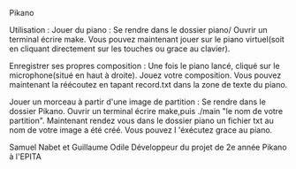 Pikano

Utilisation :
  Jouer du piano :
    Se rendre dans le dossier piano/
    Ouvrir un terminal écrire make.
    Vous pouvez maintenant jouer sur le piano virtuel(soit en cliquant directement sur les touches ou grace au clavier).
    
  Enregistrer ses propres composition :
    Une fois le piano lancé, cliqué sur le microphone(situé en haut à droite).
    Jouez votre composition.
    Vous pouvez maintenant la réécoutez en tapant record.txt dans la zone de texte du piano.
  
  Jouer un morceau à partir d'une image de partition :
  Se rendre dans le dossier Pikano.
  Ouvrir un terminal écrire make,puis ./main "le nom de votre partition".
  Maintenant rendez vous dans le dossier piano un fichier txt au nom de votre image a été créé.
  Vous pouvez l 'éxécutez grace au piano.
  
  
  
  Samuel Nabet et
  Guillaume Odile
  Développeur du projet de 2e année Pikano à l'EPITA
